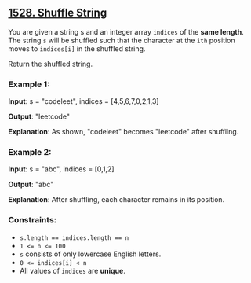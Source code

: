 ## [1528. Shuffle String](https://leetcode.com/problems/shuffle-string/)

You are given a string s and an integer array `indices` of the **same length**. The string `s` will be shuffled such that the character at the `ith` position moves to `indices[i]` in the shuffled string.

Return the shuffled string.


### Example 1:

**Input**: s = "codeleet", indices = [4,5,6,7,0,2,1,3]

**Output**: "leetcode"

**Explanation**: As shown, "codeleet" becomes "leetcode" after shuffling.


### Example 2:

**Input**: s = "abc", indices = [0,1,2]

**Output**: "abc"

**Explanation**: After shuffling, each character remains in its position.


### Constraints:

- `s.length == indices.length == n`
- `1 <= n <= 100`
- `s` consists of only lowercase English letters.
- `0 <= indices[i] < n`
- All values of `indices` are **unique**.